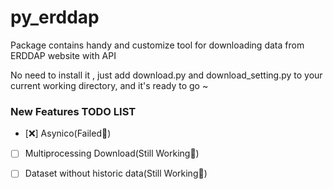 # py_erddap
Package contains handy and customize tool for downloading data from ERDDAP website with API

No need to install it , just add download.py and download_setting.py to your current working directory, and it's ready to go ~

### New Features TODO LIST
- [:x:] Asynico(Failed:bug:)
- [ ] Multiprocessing Download(Still Working:bicyclist:)
- [ ] Dataset without historic data(Still Working:bicyclist:)


